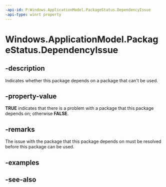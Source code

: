 ----api-id: P:Windows.ApplicationModel.PackageStatus.DependencyIssue
-api-type: winrt property
---<!-- Property syntaxpublic bool DependencyIssue { get; }--># Windows.ApplicationModel.PackageStatus.DependencyIssue## -descriptionIndicates whether this package depends on a package that can't be used.## -property-value**TRUE** indicates that there is a problem with a package that this package depends on; otherwise **FALSE**.## -remarksThe issue with the package that this package depends on must be resolved before this package can be used.## -examples## -see-also
